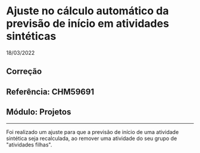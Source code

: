 # Ajuste no cálculo automático da previsão de início em atividades sintéticas
18/03/2022
## Correção
## Referência: CHM59691
## Módulo: Projetos
***

Foi realizado um ajuste para que a previsão de início de uma atividade sintética seja recalculada, ao remover uma atividade do seu grupo de "atividades filhas".
